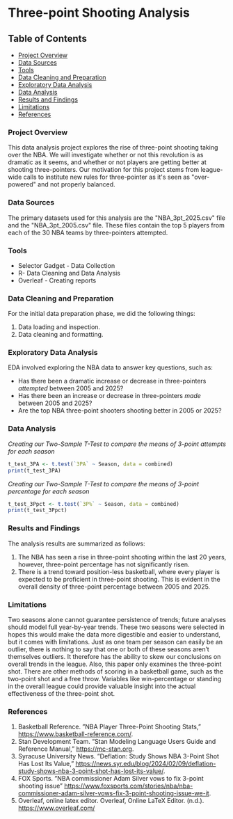 # Three-point Shooting Analysis

## Table of Contents

- [Project Overview](#project-overview)
- [Data Sources](#data-sources)
- [Tools](#tools)
- [Data Cleaning and Preparation](#data-cleaning-and-preparation)
- [Exploratory Data Analysis](#exploratory-data-analysis)
- [Data Analysis](#data-analysis)
- [Results and Findings](#results-and-findings)
- [Limitations](#limitations)
- [References](#references)

### Project Overview

This data analysis project explores the rise of three-point shooting taking over the NBA. We will investigate whether or not this revolution is as dramatic as it seems, and whether or not players are getting better at shooting three-pointers. Our motivation for this project stems from league-wide calls to institute new rules for three-pointer as it's seen as "over-powered" and not properly balanced. 

### Data Sources

The primary datasets used for this analysis are the "NBA_3pt_2025.csv" file and the "NBA_3pt_2005.csv" file. These files contain the top 5 players from each of the 30 NBA teams by three-pointers attempted. 

### Tools

- Selector Gadget - Data Collection
- R- Data Cleaning and Data Analysis
- Overleaf - Creating reports

### Data Cleaning and Preparation

For the initial data preparation phase, we did the following things: 
1. Data loading and inspection.
2. Data cleaning and formatting. 

### Exploratory Data Analysis

EDA involved exploring the NBA data to answer key questions, such as:

- Has there been a dramatic increase or decrease in three-pointers _attempted_ between 2005 and 2025?
- Has there been an increase or decrease in three-pointers _made_ between 2005 and 2025?
- Are the top NBA three-point shooters shooting better in 2005 or 2025?

### Data Analysis

*Creating our Two-Sample T-Test to compare the means of 3-point attempts for each season*
```R
t_test_3PA <- t.test(`3PA` ~ Season, data = combined)
print(t_test_3PA)
```
*Creating our Two-Sample T-Test to compare the means of 3-point percentage for each season*
```R
t_test_3Ppct <- t.test(`3P%` ~ Season, data = combined)
print(t_test_3Ppct)
```

### Results and Findings

The analysis results are summarized as follows:
1. The NBA has seen a rise in three-point shooting within the last 20 years, however, three-point percentage has not significantly risen.
2. There is a trend toward position-less basketball, where every player is expected to be proficient in three-point shooting. This is evident in the overall density of three-point percentage between 2005 and 2025.

### Limitations

Two seasons alone cannot guarantee persistence of trends; future analyses should model full year-by-year trends. These two seasons were selected in hopes this would make the data more digestible and easier to understand, but it comes with limitations. Just as one team per season can easily be an outlier, there is nothing to say that one or both of these seasons aren’t themselves outliers. It therefore has the ability to skew our conclusions on overall trends in the league. Also, this paper only examines the three-point shot. There are other methods of scoring in a basketball game, such as the two-point shot and a free throw. Variables like win-percentage or standing in the overall league could provide valuable insight into the actual effectiveness of the three-point shot.

### References

1. Basketball Reference. ”NBA Player Three-Point Shooting Stats,” https://www.basketball-reference.com/.
2. Stan Development Team. ”Stan Modeling Language Users Guide and Reference Manual,” https://mc-stan.org.
3. Syracuse University News. ”Deflation: Study Shows NBA 3-Point Shot Has Lost Its Value,” https://news.syr.edu/blog/2024/02/09/deflation-study-shows-nba-3-point-shot-has-lost-its-value/.
4. FOX Sports. ”NBA commissioner Adam Silver vows to fix 3-point shooting issue” https://www.foxsports.com/stories/nba/nba-commissioner-adam-silver-vows-fix-3-point-shooting-issue-we-it.
5. Overleaf, online latex editor. Overleaf, Online LaTeX Editor. (n.d.). https://www.overleaf.com/ 
